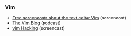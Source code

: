 ### Vim

* [Free screencasts about the text editor Vim](http://vimcasts.org) (screencast)
* [The Vim Blog](https://thevimblog.com/podcast) (podcast)
* [vim Hacking](https://www.youtube.com/playlist?list=PL-p5XmQHB_JSTaEPygu1DZjuFfb704Uv7) (screencast)
